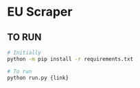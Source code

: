 # EU Scraper

## TO RUN 

```bash
# Initially 
python -m pip install -r requirements.txt

# To run
python run.py {link}


```
